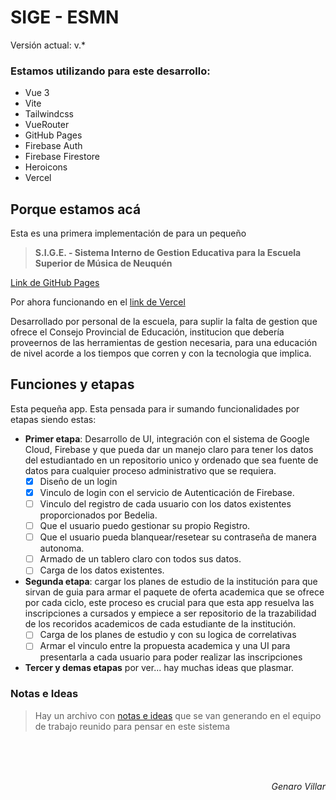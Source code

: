 # SIGE - ESMN
<!--VERSION-->
Versión actual: v.*
<!--/VERSION-->
### Estamos utilizando para este desarrollo: 
- Vue 3
- Vite
- Tailwindcss
- VueRouter
- GitHub Pages
- Firebase Auth
- Firebase Firestore
- Heroicons
- Vercel

## Porque estamos acá
Esta es una primera implementación de para un pequeño
> **S.I.G.E. - Sistema Interno de Gestion Educativa para la Escuela Superior de Música de Neuquén** 

[Link de GitHub Pages](https://informaticaesmn.github.io/sige/)

Por ahora funcionando en el [link de Vercel](https://rac-sigma.vercel.app)

Desarrollado por personal de la escuela, para suplir la falta de gestion que ofrece el Consejo Provincial de Educación, institucion que debería proveernos de las herramientas de gestion necesaria, para una educación de nivel acorde a los tiempos que corren y con la tecnologia que implica.

## Funciones y etapas
Esta pequeña app. Esta pensada para ir sumando funcionalidades por etapas siendo estas:
- __Primer etapa__: Desarrollo de UI, integración con el sistema de Google Cloud, Firebase y que pueda dar un manejo claro para tener los datos del estudiantado en un repositorio unico y ordenado que sea fuente de datos para cualquier proceso administrativo que se requiera.
    - [x] Diseño de un login
    - [x] Vinculo de login con el servicio de Autenticación de Firebase.
    - [ ] Vinculo del registro de cada usuario con los datos existentes proporcionados por Bedelia.
    - [ ] Que el usuario puedo gestionar su propio Registro.
    - [ ] Que el usuario pueda blanquear/resetear su contraseña de manera autonoma.
    - [ ] Armado de un tablero claro con todos sus datos.
    - [ ] Carga de los datos existentes.
- __Segunda etapa__: cargar los planes de estudio de la institución para que sirvan de guia para armar el paquete de oferta academica que se ofrece por cada ciclo, este proceso es crucial para que esta app resuelva las inscripciones a cursados y empiece a ser repositorio de la trazabilidad de los recoridos academicos de cada estudiante de la institución.
    - [ ] Carga de los planes de estudio y con su logica de correlativas
    - [ ] Armar el vinculo entre la propuesta academica y una UI para presentarla a cada usuario para poder realizar las inscripciones
- __Tercer y demas etapas__ por ver... hay muchas ideas que plasmar.

### Notas e Ideas
> Hay un archivo con [notas e ideas](NOTAS.md) que se van generando en el equipo de trabajo reunido para pensar en este sistema 

<br><br><br><p align="right"> <i>Genaro Villar   </i></p>